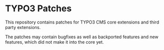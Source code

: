 # TYPO3 Patches
This repository contains patches for TYPO3 CMS core extensions and third party extensions.

The patches may contain bugfixes as well as backported features and new features, which did not make it into the core yet.
